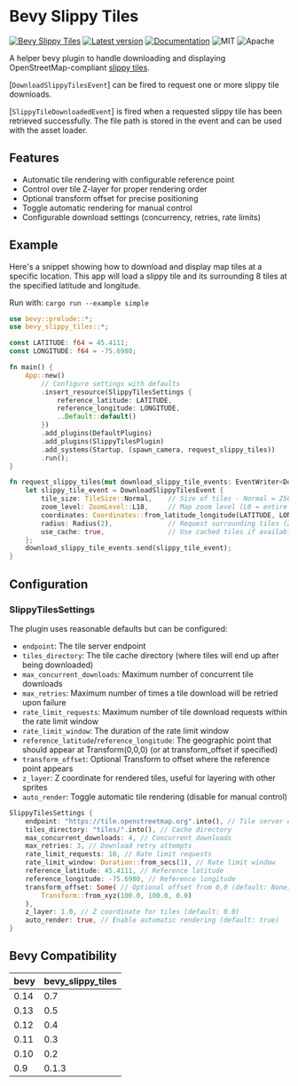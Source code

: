 # Bevy Slippy Tiles

[![Bevy Slippy Tiles](https://github.com/edouardpoitras/bevy_slippy_tiles/actions/workflows/rust.yml/badge.svg?branch=main)](https://github.com/edouardpoitras/bevy_slippy_tiles/actions/workflows/rust.yml)
[![Latest version](https://img.shields.io/crates/v/bevy_slippy_tiles.svg)](https://crates.io/crates/bevy_slippy_tiles)
[![Documentation](https://docs.rs/bevy_slippy_tiles/badge.svg)](https://docs.rs/bevy_slippy_tiles)
![MIT](https://img.shields.io/badge/license-MIT-blue.svg)
![Apache](https://img.shields.io/badge/license-Apache-blue.svg)

A helper bevy plugin to handle downloading and displaying OpenStreetMap-compliant [slippy tiles](https://wiki.openstreetmap.org/wiki/Slippy_map_tilenames).

[`DownloadSlippyTilesEvent`] can be fired to request one or more slippy tile downloads.

[`SlippyTileDownloadedEvent`] is fired when a requested slippy tile has been retrieved successfully. The file path is stored in the event and can be used with the asset loader.

## Features

- Automatic tile rendering with configurable reference point
- Control over tile Z-layer for proper rendering order
- Optional transform offset for precise positioning
- Toggle automatic rendering for manual control
- Configurable download settings (concurrency, retries, rate limits)

## Example

Here's a snippet showing how to download and display map tiles at a specific location. This app will load a slippy tile and its surrounding 8 tiles at the specified latitude and longitude.

Run with: `cargo run --example simple`

```rust
use bevy::prelude::*;
use bevy_slippy_tiles::*;

const LATITUDE: f64 = 45.4111;
const LONGITUDE: f64 = -75.6980;

fn main() {
    App::new()
        // Configure settings with defaults
        .insert_resource(SlippyTilesSettings {
            reference_latitude: LATITUDE,
            reference_longitude: LONGITUDE,
            ..Default::default()
        })
        .add_plugins(DefaultPlugins)
        .add_plugins(SlippyTilesPlugin)
        .add_systems(Startup, (spawn_camera, request_slippy_tiles))
        .run();
}

fn request_slippy_tiles(mut download_slippy_tile_events: EventWriter<DownloadSlippyTilesEvent>) {
    let slippy_tile_event = DownloadSlippyTilesEvent {
        tile_size: TileSize::Normal,    // Size of tiles - Normal = 256px, Large = 512px
        zoom_level: ZoomLevel::L18,     // Map zoom level (L0 = entire world, L19 = closest)
        coordinates: Coordinates::from_latitude_longitude(LATITUDE, LONGITUDE),
        radius: Radius(2),              // Request surrounding tiles (2 = 25 tiles total)
        use_cache: true,                // Use cached tiles if available
    };
    download_slippy_tile_events.send(slippy_tile_event);
}
```

## Configuration

### SlippyTilesSettings

The plugin uses reasonable defaults but can be configured:
- `endpoint`: The tile server endpoint
- `tiles_directory`: The tile cache directory (where tiles will end up after being downloaded)
- `max_concurrent_downloads`: Maximum number of concurrent tile downloads
- `max_retries`: Maximum number of times a tile download will be retried upon failure
- `rate_limit_requests`: Maximum number of tile download requests within the rate limit window
- `rate_limit_window`: The duration of the rate limit window
- `reference_latitude`/`reference_longitude`: The geographic point that should appear at Transform(0,0,0) (or at transform_offset if specified)
- `transform_offset`: Optional Transform to offset where the reference point appears
- `z_layer`: Z coordinate for rendered tiles, useful for layering with other sprites
- `auto_render`: Toggle automatic tile rendering (disable for manual control)

```rust
SlippyTilesSettings {
    endpoint: "https://tile.openstreetmap.org".into(), // Tile server endpoint
    tiles_directory: "tiles/".into(), // Cache directory
    max_concurrent_downloads: 4, // Concurrent downloads
    max_retries: 3, // Download retry attempts
    rate_limit_requests: 10, // Rate limit requests
    rate_limit_window: Duration::from_secs(1), // Rate limit window
    reference_latitude: 45.4111, // Reference latitude
    reference_longitude: -75.6980, // Reference longitude
    transform_offset: Some( // Optional offset from 0,0 (default: None)
        Transform::from_xyz(100.0, 100.0, 0.0)
    ),
    z_layer: 1.0, // Z coordinate for tiles (default: 0.0)
    auto_render: true, // Enable automatic rendering (default: true)
}
```


## Bevy Compatibility

|bevy|bevy_slippy_tiles|
|---|---|
|0.14|0.7|
|0.13|0.5|
|0.12|0.4|
|0.11|0.3|
|0.10|0.2|
|0.9|0.1.3|
